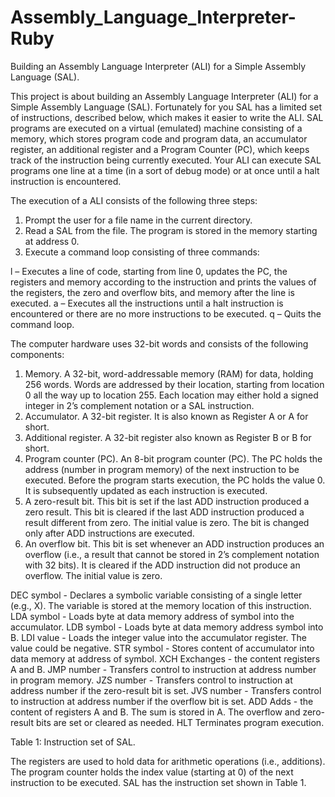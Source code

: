 # Assembly_Language_Interpreter-Ruby
Building an Assembly Language Interpreter (ALI) for a Simple Assembly Language (SAL).

This project is about building an Assembly Language Interpreter (ALI) for a Simple Assembly Language (SAL).
Fortunately for you SAL has a limited set of instructions, described below, which makes it easier to write the ALI.
SAL programs are executed on a virtual (emulated) machine consisting of a memory, which stores program code
and program data, an accumulator register, an additional register and a Program Counter (PC), which keeps track
of the instruction being currently executed. Your ALI can execute SAL programs one line at a time (in a sort of
debug mode) or at once until a halt instruction is encountered.

The execution of a ALI consists of the following three steps:
1. Prompt the user for a file name in the current directory.
2. Read a SAL from the file. The program is stored in the memory starting at address 0.
3. Execute a command loop consisting of three commands:

l – Executes a line of code, starting from line 0, updates the PC, the registers and memory according to
the instruction and prints the values of the registers, the zero and overflow bits, and memory after the
line is executed.
a – Executes all the instructions until a halt instruction is encountered or there are no more instructions
to be executed.
q – Quits the command loop.

The computer hardware uses 32-bit words and consists of the following components:

1. Memory. A 32-bit, word-addressable memory (RAM) for data, holding 256 words. Words are addressed by
their location, starting from location 0 all the way up to location 255. Each location may either hold a signed
integer in 2’s complement notation or a SAL instruction.
2. Accumulator. A 32-bit register. It is also known as Register A or A for short.
3. Additional register. A 32-bit register also known as Register B or B for short.
4. Program counter (PC). An 8-bit program counter (PC). The PC holds the address (number in program
memory) of the next instruction to be executed. Before the program starts execution, the PC holds the value 0. It is subsequently updated as each instruction is executed.
5. A zero-result bit. This bit is set if the last ADD instruction produced a zero result. This bit is cleared if the
last ADD instruction produced a result different from zero. The initial value is zero. The bit is changed only
after ADD instructions are executed.
6. An overflow bit. This bit is set whenever an ADD instruction produces an overflow (i.e., a result that cannot
be stored in 2’s complement notation with 32 bits). It is cleared if the ADD instruction did not produce an
overflow. The initial value is zero.


DEC symbol - Declares a symbolic variable consisting of a single letter (e.g., X). The
variable is stored at the memory location of this instruction.
LDA symbol - Loads byte at data memory address of symbol into the accumulator.
LDB symbol - Loads byte at data memory address symbol into B.
LDI value - Loads the integer value into the accumulator register. The value could be negative.
STR symbol - Stores content of accumulator into data memory at address of symbol.
XCH Exchanges - the content registers A and B.
JMP number - Transfers control to instruction at address number in program memory.
JZS number - Transfers control to instruction at address number if the zero-result bit is set.
JVS number - Transfers control to instruction at address number if the overflow bit is set.
ADD Adds - the content of registers A and B. The sum is stored in A. The overflow and zero-result bits are set or cleared as needed.
HLT Terminates program execution.

Table 1: Instruction set of SAL.

The registers are used to hold data for arithmetic operations (i.e., additions). The program counter holds the
index value (starting at 0) of the next instruction to be executed. SAL has the instruction set shown in Table 1.

